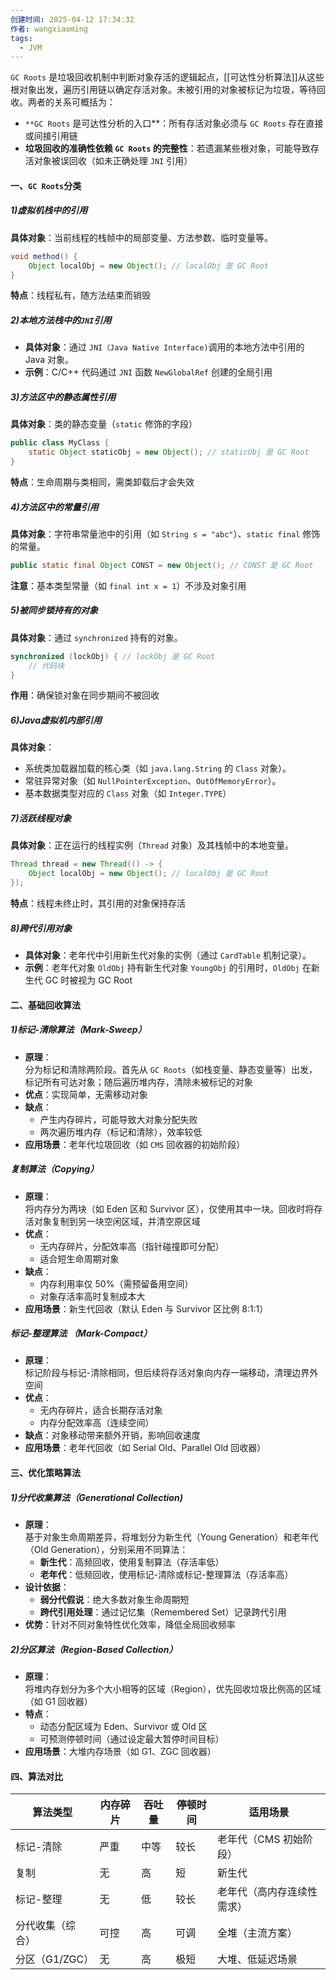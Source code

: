 ```yaml
---
创建时间: 2025-04-12 17:34:32
作者: wangxiaoming
tags:
  - JVM
---
```

`GC Roots` 是垃圾回收机制中判断对象存活的逻辑起点，​[[可达性分析算法]]从这些根对象出发，遍历引用链以确定存活对象。未被引用的对象被标记为垃圾，等待回收。两者的关系可概括为：
- ​`**GC Roots` 是可达性分析的入口**：所有存活对象必须与 `GC Roots` 存在直接或间接引用链
- ​**垃圾回收的准确性依赖 `GC Roots` 的完整性**：若遗漏某些根对象，可能导致存活对象被误回收（如未正确处理 `JNI` 引用）
#### 一、`GC Roots`分类
##### 1)虚拟机栈中的引用
**具体对象**：当前线程的栈帧中的局部变量、方法参数、临时变量等。
```java
void method() {
    Object localObj = new Object(); // localObj 是 GC Root
}
```
**特点**：线程私有，随方法结束而销毁
##### 2)本地方法栈中的`JNI`引用
- ​**具体对象**：通过 `JNI（Java Native Interface)`调用的本地方法中引用的 Java 对象。
- ​**示例**：C/C++ 代码通过 `JNI` 函数 `NewGlobalRef` 创建的全局引用

##### 3)方法区中的静态属性引用
**具体对象**：类的静态变量（`static` 修饰的字段）
```java
public class MyClass {
    static Object staticObj = new Object(); // staticObj 是 GC Root
}
```
**特点**：生命周期与类相同，需类卸载后才会失效

##### 4)方法区中的常量引用
**具体对象**：字符串常量池中的引用（如 `String s = "abc"`）、`static final` 修饰的常量。
```java
public static final Object CONST = new Object(); // CONST 是 GC Root
```
**注意**：基本类型常量（如 `final int x = 1`）不涉及对象引用

##### 5)被同步锁持有的对象
**具体对象**：通过 `synchronized` 持有的对象。
```java
synchronized (lockObj) { // lockObj 是 GC Root
    // 代码块
}
```
​**作用**：确保锁对象在同步期间不被回收

##### 6)Java虚拟机内部引用
​**具体对象**：
- 系统类加载器加载的核心类（如 `java.lang.String` 的 `Class` 对象）。
- 常驻异常对象（如 `NullPointerException`、`OutOfMemoryError`）。
- 基本数据类型对应的 `Class` 对象（如 `Integer.TYPE`）

##### 7)活跃线程对象
**具体对象**：正在运行的线程实例（`Thread` 对象）及其栈帧中的本地变量。
```java
Thread thread = new Thread(() -> {
    Object localObj = new Object(); // localObj 是 GC Root
});
```
**特点**：线程未终止时，其引用的对象保持存活

##### 8)跨代引用对象
- **具体对象**：老年代中引用新生代对象的实例（通过 `CardTable` 机制记录）。
- ​**示例**：老年代对象 `OldObj` 持有新生代对象 `YoungObj` 的引用时，`OldObj` 在新生代 GC 时被视为 GC Root



#### 二、基础回收算法
##### 1)标记-清除算法（Mark-Sweep）
- **原理**：  
    分为标记和清除两阶段。首先从 `GC Roots`（如栈变量、静态变量等）出发，标记所有可达对象；随后遍历堆内存，清除未被标记的对象
- ​**优点**：实现简单，无需移动对象
- ​**缺点**：
    - 产生内存碎片，可能导致大对象分配失败
    - 两次遍历堆内存（标记和清除），效率较低
- ​**应用场景**：老年代垃圾回收（如 `CMS` 回收器的初始阶段）

##### 复制算法（Copying）
- **原理**：  
    将内存分为两块（如 Eden 区和 Survivor 区），仅使用其中一块。回收时将存活对象复制到另一块空闲区域，并清空原区域
- ​**优点**：
    - 无内存碎片，分配效率高（指针碰撞即可分配）
    - 适合短生命周期对象
- ​**缺点**：
    - 内存利用率仅 50%（需预留备用空间）
    - 对象存活率高时复制成本大
- ​**应用场景**：新生代回收（默认 Eden 与 Survivor 区比例 8:1:1）

##### 标记-整理算法 （Mark-Compact）
- **原理**：  
    标记阶段与标记-清除相同，但后续将存活对象向内存一端移动，清理边界外空间
- ​**优点**：
    - 无内存碎片，适合长期存活对象
    - 内存分配效率高（连续空间）
- ​**缺点**：对象移动带来额外开销，影响回收速度
- ​**应用场景**：老年代回收（如 Serial Old、Parallel Old 回收器）

#### 三、优化策略算法
##### 1)分代收集算法（Generational Collection)
- **原理**：  
    基于对象生命周期差异，将堆划分为新生代（Young Generation）和老年代（Old Generation），分别采用不同算法：
    - ​**新生代**：高频回收，使用复制算法（存活率低）
    - ​**老年代**：低频回收，使用标记-清除或标记-整理算法（存活率高）
- ​**设计依据**：
    - ​**弱分代假说**：绝大多数对象生命周期短
    - ​**跨代引用处理**：通过记忆集（Remembered Set）记录跨代引用
- ​**优势**：针对不同对象特性优化效率，降低全局回收频率

##### 2)分区算法（Region-Based Collection）
- **原理**：  
    将堆内存划分为多个大小相等的区域（Region），优先回收垃圾比例高的区域（如 G1 回收器）
- ​**特点**：
    - 动态分配区域为 Eden、Survivor 或 Old 区
    - 可预测停顿时间（通过设定最大暂停时间目标）
- ​**应用场景**：大堆内存场景（如 G1、ZGC 回收器）

#### 四、算法对比
|**算法类型**|​**内存碎片**|​**吞吐量**|​**停顿时间**|​**适用场景**|
|---|---|---|---|---|
|标记-清除|严重|中等|较长|老年代（CMS 初始阶段）|
|复制|无|高|短|新生代|
|标记-整理|无|低|较长|老年代（高内存连续性需求）|
|分代收集（综合）|可控|高|可调|全堆（主流方案）|
|分区（G1/ZGC）|无|高|极短|大堆、低延迟场景|
